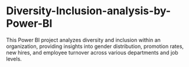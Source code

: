 # Diversity-Inclusion-analysis-by-Power-BI
This Power BI project analyzes diversity and inclusion within an organization, providing insights into gender distribution, promotion rates, new hires, and employee turnover across various departments and job levels. 
